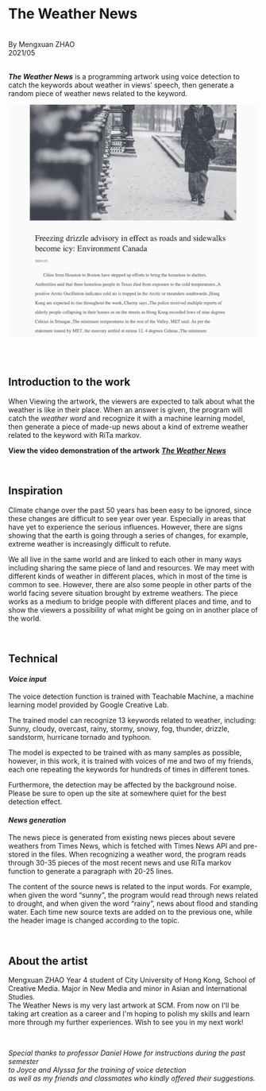 # The Weather News
<br>
By Mengxuan ZHAO
<br>2021/05
<br>
<br>

***The Weather News*** is a programming artwork using voice detection to catch the keywords about weather in views’ speech, then generate a random piece of weather news related to the keyword.

![image](img.png)


<br>
<br>


## Introduction to the work

When Viewing the artwork, the viewers are expected to talk about what the weather is like in their place. When an answer is given, the program will catch the *weather word* and recognize it with a machine learning model, then generate a piece of made-up news about a kind of extreme weather related to the keyword with RiTa markov.

**View the video demonstration of the artwork** ***[The Weather News](https://mx-zhao.github.io/weathernews/)***

<br>

## Inspiration

Climate change over the past 50 years has been easy to be ignored, since these changes are difficult to see year over year. Especially in areas that have yet to experience the serious influences. However, there are signs showing that the earth is going through a series of changes, for example, extreme weather is increasingly difficult to refute.

We all live in the same world and are linked to each other in many ways including sharing the same piece of land and resources. We may meet with different kinds of weather in different places, which in most of the time is common to see. However,  there are also some people in other parts of the world facing severe situation brought by extreme weathers. The piece works as a medium to bridge people with different places and time, and to show the viewers a possibility of what might be going on in another place of the world.

<br>

## Technical

#### *Voice input*

The voice detection function is trained with Teachable Machine, a machine learning model provided by Google Creative Lab.

The trained model can recognize 13 keywords related to weather, including: Sunny, cloudy, overcast, rainy, stormy, snowy, fog, thunder, drizzle, sandstorm, hurricane tornado and typhoon.

The model is expected to be trained with as many samples as possible, however, in this work, it is trained with voices of me and two of my friends, each one repeating the keywords for hundreds of times in different tones.

Furthermore, the detection may be affected by the background noise. Please be sure to open up the site at somewhere quiet for the best detection effect.

#### *News generation*

The news piece is generated from existing news pieces about severe weathers from Times News, which is fetched with Times News API and pre-stored in the files. When recognizing a weather word, the program reads through 30-35 pieces of the most recent news and use RiTa markov function to generate a paragraph with 20-25 lines.

The content of the source news is related to the input words. For example, when given the word “sunny”, the program would read through news related to drought, and when given the word “rainy”, news about flood and standing water. Each time new source texts are added on to the previous one, while the header image is changed according to the topic.

<br>

## About the artist

Mengxuan ZHAO
Year 4 student of City University of Hong Kong, School of Creative Media. Major in New Media and minor in Asian and International Studies.
<br>The Weather News is my very last artwork at SCM. From now on I'll be taking art creation as a career and I'm hoping to polish my skills and learn more through my further experiences. Wish to see you in my next work!

<br>




*Special thanks to professor Daniel Howe for instructions during the past semester
<br>to Joyce and Alyssa for the training of voice detection
<br>as well as my friends and classmates who kindly offered their suggestions.*
